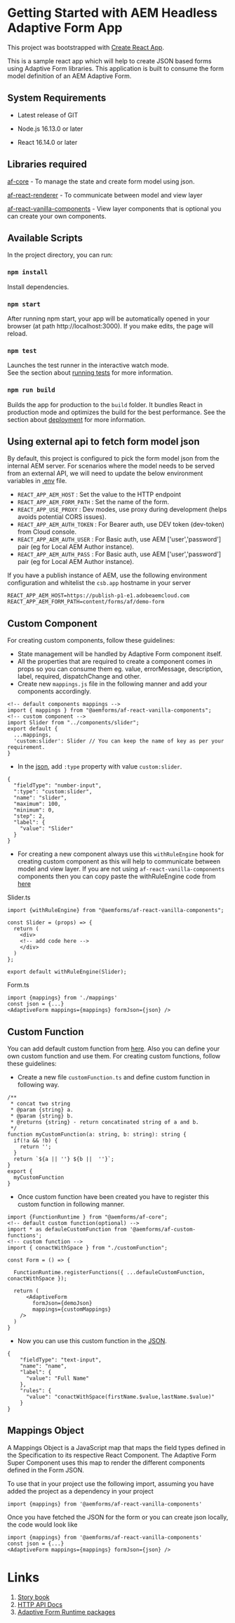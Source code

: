# Getting Started with AEM Headless Adaptive Form App

This project was bootstrapped with [Create React App](https://github.com/facebook/create-react-app).

This is a sample react app which will help to create JSON based forms using Adaptive Form libraries. This application is built to consume the form model definition of an AEM Adaptive Form.

## System Requirements

* Latest release of GIT

* Node.js 16.13.0 or later

* React 16.14.0 or later

## Libraries required
[af-core](https://www.npmjs.com/package/@aemforms/af-core) - To manage the state and create form model using json.

[af-react-renderer](https://www.npmjs.com/package/@aemforms/af-react-renderer) - To communicate between model and view layer

[af-react-vanilla-components](https://www.npmjs.com/package/@aemforms/af-react-vanilla-components) - View layer components that is optional you can create your own components.


## Available Scripts

In the project directory, you can run:

### `npm install`

Install dependencies.

### `npm start`

After running npm start, your app will be automatically opened in your browser (at path http://localhost:3000). If you make edits, the page will reload.

### `npm test`

Launches the test runner in the interactive watch mode.\
See the section about [running tests](https://facebook.github.io/create-react-app/docs/running-tests) for more information.

### `npm run build`

Builds the app for production to the `build` folder. It bundles React in production mode and optimizes the build for the best performance. See the section about [deployment](https://facebook.github.io/create-react-app/docs/deployment) for more information.

## Using external api to fetch form model json
By default, this project is configured to pick the form model json from the internal AEM server. For scenarios where the model needs to be served from an external API, we will need to update the below environment variables in [.env](./.env) file.
* `REACT_APP_AEM_HOST` : Set the value to the HTTP endpoint
* `REACT_APP_AEM_FORM_PATH` : Set the name of the form.
* `REACT_APP_USE_PROXY` : Dev modes, use proxy during development (helps avoids potential CORS issues).
* `REACT_APP_AEM_AUTH_TOKEN` : For Bearer auth, use DEV token (dev-token) from Cloud console.
* `REACT_APP_AEM_AUTH_USER` :  For Basic auth, use AEM ['user','password'] pair (eg for Local AEM Author instance).
* `REACT_APP_AEM_AUTH_PASS` : For Basic auth, use AEM ['user','password'] pair (eg for Local AEM Author instance).

If you have a publish instance of AEM, use the following environment configuration and whitelist the `csb.app` hostname in your server
```
REACT_APP_AEM_HOST=https://publish-p1-e1.adobeaemcloud.com
REACT_APP_AEM_FORM_PATH=content/forms/af/demo-form
```


## Custom Component
For creating custom components, follow these guidelines:
- State management will be handled by Adaptive Form component itself.
- All the properties that are required to create a component comes in props so you can consume them eg. value, errorMessage, description, label, required, dispatchChange and other.
- Create new `mappings.js` file in the following manner and add your components accordingly.
```
<!-- default components mappings -->
import { mappings } from "@aemforms/af-react-vanilla-components";
<!-- custom component -->
import Slider from "../components/slider";
export default {
  ...mappings,
  'custom:slider': Slider // You can keep the name of key as per your requirement.
}
```
- In the [json](src/form-definitions/demo.form.json), add `:type` property with value `custom:slider`.
```
{
  "fieldType": "number-input",
  ":type": "custom:slider",
  "name": "slider",
  "maximum": 100,
  "minimum": 0,
  "step": 2,
  "label": {
    "value": "Slider"
  }
}
```

- For creating a new component always use this `withRuleEngine` hook for creating custom component as this will help to communicate between model and view layer. If you are not using `af-react-vanilla-components` components then you can copy paste the withRuleEngine code from [here](https://github.com/adobe/aem-forms-headless-components/blob/main/packages/react-vanilla-components/src/utils/withRuleEngine.tsx)

Slider.ts
```
import {withRuleEngine} from "@aemforms/af-react-vanilla-components";

const Slider = (props) => {
  return (
    <div>
    <!-- add code here -->
    </div>
  )
};

export default withRuleEngine(Slider);
```

Form.ts
```
import {mappings} from './mappings'
const json = {...}
<AdaptiveForm mappings={mappings} formJson={json} />
```

## Custom Function
You can add default custom function from [here](https://www.npmjs.com/package/@aemforms/af-custom-functions). Also you can define your own custom function and use them. For creating custom functions, follow these guidelines:
- Create a new file `customFunction.ts` and define custom function in following way.

```
/**
 * concat two string
 * @param {string} a.
 * @param {string} b.
 * @returns {string} - return concatinated string of a and b.
 */
function myCustomFunction(a: string, b: string): string {
  if(!a && !b) {
    return '';
  }
  return `${a || ''} ${b ||  ''}`;
}
export {
  myCustomFunction
}
```
- Once custom function have been created you have to register this custom function in following manner.
```
import {FunctionRuntime } from "@aemforms/af-core";
<!-- default custom function(optional) -->
import * as defauleCustomFunction from '@aemforms/af-custom-functions';
<!-- custom function -->
import { conactWithSpace } from "./customFunction";

const Form = () => {

  FunctionRuntime.registerFunctions({ ...defauleCustomFunction, conactWithSpace });

  return (
      <AdaptiveForm
        formJson={demoJson}
        mappings={customMappings}
    />
  )
}
```
- Now you can use this custom function in the [JSON](src/form-definitions/demo.form.json).
```
{
    "fieldType": "text-input",
    "name": "name",
    "label": {
      "value": "Full Name"
    },
    "rules": {
      "value": "conactWithSpace(firstName.$value,lastName.$value)"
    }
}
```

## Mappings Object

A Mappings Object is a JavaScript map that maps the field types defined in the Specification to its respective React Component. The Adaptive Form Super Component uses this map to render the different components defined in the Form JSON.

To use that in your project use the following import, assuming you have added the project as a dependency in your project

```
import {mappings} from '@aemforms/af-react-vanilla-components'
```

Once you have fetched the JSON for the form or you can create json locally, the code would look like

```
import {mappings} from '@aemforms/af-react-vanilla-components'
const json = {...}
<AdaptiveForm mappings={mappings} formJson={json} />
```

# Links
1. [Story book](https://opensource.adobe.com/aem-forms-af-runtime/storybook)
2. [HTTP API Docs](https://opensource.adobe.com/aem-forms-af-runtime/api)
3. [Adaptive Form Runtime packages](https://www.npmjs.com/org/aemforms)